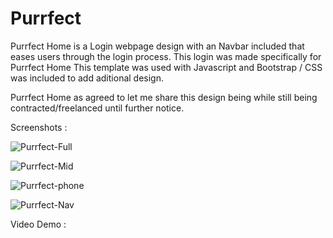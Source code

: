 # Purrfect
Purrfect Home is a Login webpage design with an Navbar included that eases users through the login process.
This login was made specifically for Purrfect Home
This template was used with Javascript and Bootstrap / CSS was included to add aditional design.


Purrfect Home as agreed to let me share this design being while still being contracted/freelanced until further notice.


Screenshots :

![Purrfect-Full](https://user-images.githubusercontent.com/68074115/144691719-aa0ab3c7-af68-4d5c-b11d-c42688d43b2e.png)


![Purrfect-Mid](https://user-images.githubusercontent.com/68074115/144691716-7816ce10-1850-48db-ae27-9593fa49138c.png)


![Purrfect-phone](https://user-images.githubusercontent.com/68074115/144691710-3f1e0d6c-8f19-4a5a-8cf8-71eb0d389fa6.png)

![Purrfect-Nav](https://user-images.githubusercontent.com/68074115/144691676-f0fb010e-8a21-4224-b531-0a5e464711b9.png)

Video Demo :





